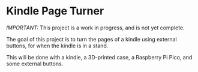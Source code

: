 # Kindle Page Turner
*IMPORTANT:* This project is a work in progress, and is not yet complete.

The goal of this project is to turn the pages of a kindle using external buttons, for when the kindle is in a stand.

This will be done with a kindle, a 3D-printed case, a Raspberry Pi Pico, and some external buttons.
